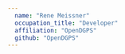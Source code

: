 ```yaml
---
  name: "Rene Meissner"
  occupation_title: "Developer"
  affiliation: "OpenDGPS"
  github: "OpenDGPS"
---
```

